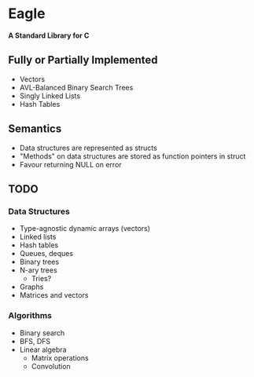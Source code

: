 # Eagle

**A Standard Library for C**

## Fully or Partially Implemented

- Vectors
- AVL-Balanced Binary Search Trees
- Singly Linked Lists
- Hash Tables

## Semantics

- Data structures are represented as structs
- "Methods" on data structures are stored as function pointers in struct
- Favour returning NULL on error

## TODO

### Data Structures

- Type-agnostic dynamic arrays (vectors)
- Linked lists
- Hash tables
- Queues, deques
- Binary trees
- N-ary trees
    - Tries?
- Graphs
- Matrices and vectors

### Algorithms

- Binary search
- BFS, DFS
- Linear algebra
    - Matrix operations
    - Convolution

